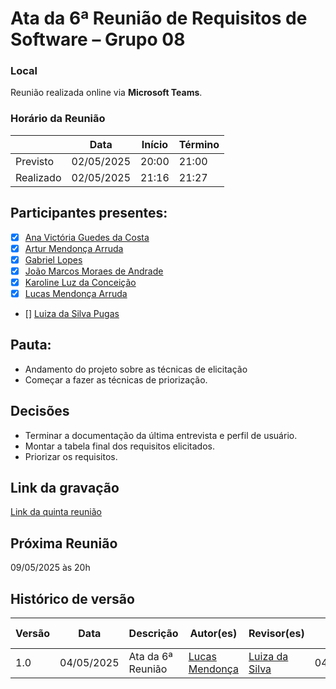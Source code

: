 # Ata da 6ª Reunião de Requisitos de Software – Grupo 08

### Local
Reunião realizada online via **Microsoft Teams**.

### Horário da Reunião
|          | Data       | Início| Término |
|----------|------------|-------|---------|
| Previsto | 02/05/2025 | 20:00 | 21:00   |
| Realizado| 02/05/2025 | 21:16 | 21:27  |

## Participantes presentes:
- [x] [Ana Victória Guedes da Costa](https://github.com/navicg)
- [x] [Artur Mendonça Arruda](https://github.com/ArtyMend07)
- [x] [Gabriel Lopes](https://github.com/BrzGab)
- [x] [João Marcos Moraes de Andrade](https://github.com/JJOAOMARCOSS)
- [x] [Karoline Luz da Conceição](https://github.com/KarolineLuz)
- [x] [Lucas Mendonça Arruda](https://github.com/lucasarruda9)
- [] [Luiza da Silva Pugas](https://github.com/Luizaxx)

## Pauta:

- Andamento do projeto sobre as técnicas de elicitação
- Começar a fazer as técnicas de priorização.


## Decisões

- Terminar a documentação da última entrevista e perfil de usuário.
- Montar a tabela final dos requisitos elicitados.
- Priorizar os requisitos.


## Link da gravação
[Link da quinta reunião](https://www.youtube.com/watch?v=Jx61bed9OVE)

## Próxima Reunião
09/05/2025 às 20h

## Histórico de versão
| Versão | Data | Descrição | Autor(es) | Revisor(es) | Data de revisão |
|--------|------|-----------|-----------|-------------|-----------------|
| 1.0 | 04/05/2025 | Ata da 6ª Reunião  | [Lucas Mendonça](https://github.com/lucasarruda9) | [Luiza da Silva](https://github.com/Luizaxx) | 04/05/2025 |